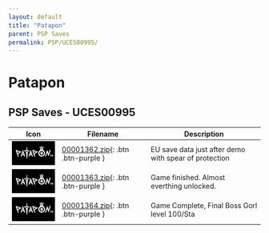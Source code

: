 ```yaml
---
layout: default
title: "Patapon"
parent: PSP Saves
permalink: PSP/UCES00995/
---
```

# Patapon

## PSP Saves - UCES00995

| Icon | Filename | Description |
|------|----------|-------------|
| ![Patapon](ICON0.PNG) | [00001362.zip](00001362.zip){: .btn .btn-purple } | EU save data just after demo with spear of protection |
| ![Patapon](ICON0.PNG) | [00001363.zip](00001363.zip){: .btn .btn-purple } | Game finished. Almost everthing unlocked. |
| ![Patapon](ICON0.PNG) | [00001364.zip](00001364.zip){: .btn .btn-purple } | Game Complete, Final Boss Gorl level 100/Sta |
